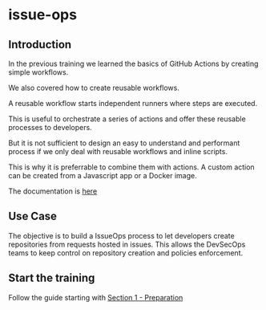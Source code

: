 # issue-ops

## Introduction
In the previous training we learned the basics of GitHub Actions by creating simple workflows. 

We also covered how to create reusable workflows.

A reusable workflow starts independent runners where steps are executed.

This is useful to orchestrate a series of actions and offer these reusable processes to developers.

But it is not sufficient to design an easy to understand and performant process if we only deal with reusable workflows and inline scripts.

This is why it is preferrable to combine them with actions. A custom action can be created from a Javascript app or a Docker image.

The documentation is [here](https://docs.github.com/en/actions/creating-actions/about-custom-actions)

## Use Case
The objective is to build a IssueOps process to let developers create repositories from requests hosted in issues. This allows the DevSecOps teams to keep control on repository creation and policies enforcement.

## Start the training

Follow the guide starting with [Section 1 - Preparation](https://github.com/tdupoiron-org/issue-ops/blob/main/training/01-preparation.md)
